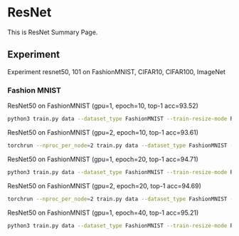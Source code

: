# ResNet

This is ResNet Summary Page.





## Experiment

Experiment resnet50, 101 on FashionMNIST, CIFAR10, CIFAR100, ImageNet



### Fashion MNIST

ResNet50 on FashionMNIST (gpu=1, epoch=10, top-1 acc=93.52)

```bash
python3 train.py data --dataset_type FashionMNIST --train-resize-mode ResizeRandomCrop --random-crop-pad 4 --center-crop-ptr 1.0 --mean 0.1307 --std 0.3081 --cutmix 0.0 --mixup 0.0 --remode 0.0 --cuda 5 -m resnet50 --in-channels 1 --drop-path-rate 0.1 --smoothing 0.0 --epoch 10 --weight-decay 1e-4 --scheduler onecyclelr -b 512 -j 16 --pin-memory --amp --channels-last
```



ResNet50 on FashionMNIST (gpu=2, epoch=10, top-1 acc=93.61)

```bash
torchrun --nproc_per_node=2 train.py data --dataset_type FashionMNIST --train-resize-mode ResizeRandomCrop --random-crop-pad 4 --center-crop-ptr 1.0 --mean 0.1307 --std 0.3081 --cutmix 0.0 --mixup 0.0 --remode 0.0 --cuda 3,4 -m resnet50 --in-channels 1 --drop-path-rate 0.1 --smoothing 0.0 --epoch 10 --lr 1e-3 --weight-decay 1e-4 --scheduler onecyclelr -b 256 -j 16 --pin-memory --amp --channels-last
```



ResNet50 on FashionMNIST (gpu=1, epoch=20, top-1 acc=94.71)

```bash
python3 train.py data --dataset_type FashionMNIST --train-resize-mode ResizeRandomCrop --interpolation bicubic --random-crop-pad 4 --center-crop-ptr 1.0 --mean 0.1307 --std 0.3081 --cutmix 0.0 --mixup 0.0 --remode 0.2 --cuda 5 -m resnet50 --in-channels 1 --drop-path-rate 0.1 --smoothing 0.1 --epoch 20 --weight-decay 1e-4 --scheduler onecyclelr -b 512 -j 16 --pin-memory --amp --channels-last
```



ResNet50 on FashionMNIST (gpu=2, epoch=20, top-1 acc=94.69)

```bash
torchrun --nproc_per_node=2 train.py data --dataset_type FashionMNIST --train-resize-mode ResizeRandomCrop --random-crop-pad 4 --center-crop-ptr 1.0 --mean 0.1307 --std 0.3081 --interpolation bicubic --cutmix 0.0 --mixup 0.0 --remode 0.2 --cuda 3,4 -m resnet50 --in-channels 1 --drop-path-rate 0.1 --smoothing 0.1 --epoch 20 --lr 1e-3 --weight-decay 1e-4 --scheduler onecyclelr -b 256 -j 16 --pin-memory --amp --channels-last
```



ResNet50 on FashionMNIST (gpu=1, epoch=40, top-1 acc=95.21)

```bash
python3 train.py data --dataset_type FashionMNIST --train-resize-mode ResizeRandomCrop --interpolation bicubic --random-crop-pad 4 --center-crop-ptr 1.0 --mean 0.1307 --std 0.3081 --cutmix 0.0 --mixup 0.0 --remode 0.5 --cuda 5 -m resnet50 --in-channels 1 --drop-path-rate 0.1 --smoothing 0.1 --epoch 40 --weight-decay 1e-4 --scheduler onecyclelr -b 512 -j 16 --pin-memory --amp --channels-last
```



